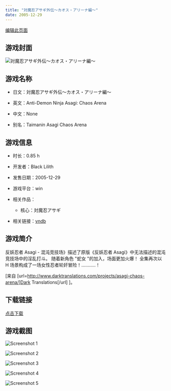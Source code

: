 ```yaml
---
title: "対魔忍アサギ外伝～カオス・アリーナ編～"
date: 2005-12-29
---
```

[编辑此页面](https://github.com/ACG-3/ADV3-source/blob/main/source/_posts/%E5%AF%BE%E9%AD%94%E5%BF%8D%E3%82%A2%E3%82%B5%E3%82%AE%E5%A4%96%E4%BC%9D%EF%BD%9E%E3%82%AB%E3%82%AA%E3%82%B9%E3%83%BB%E3%82%A2%E3%83%AA%E3%83%BC%E3%83%8A%E7%B7%A8%EF%BD%9E.md)

## 游戏封面

![対魔忍アサギ外伝～カオス・アリーナ編～](https%3A//pan.timero.xyz/onedrive/img_lib_001/%E5%AF%BE%E9%AD%94%E5%BF%8D%E3%82%A2%E3%82%B5%E3%82%AE%E5%A4%96%E4%BC%9D%EF%BD%9E%E3%82%AB%E3%82%AA%E3%82%B9%E3%83%BB%E3%82%A2%E3%83%AA%E3%83%BC%E3%83%8A%E7%B7%A8%EF%BD%9E_cover.avif)


## 游戏名称

- 日文：対魔忍アサギ外伝～カオス・アリーナ編～
- 英文：Anti-Demon Ninja Asagi: Chaos Arena
- 中文：None

- 别名：Taimanin Asagi Chaos Arena


## 游戏信息

- 时长：0.85 h
- 开发者：Black Lilith
- 发售日期：2005-12-29
- 游戏平台：win
- 相关作品：
   - 核心：対魔忍アサギ

- 相关链接：[vndb](https://vndb.org/v991)


## 游戏简介

反妖忍者 Asagi - 混沌竞技场》描述了原版《反妖忍者 Asagi》中无法描述的混沌竞技场中的淫乱打斗。
随着新角色 "蛇女 "的加入，场面更加火爆！
全集再次以 H 场景构成了一场女性忍者轮奸冒险！...........！

[来自 [url=http://www.darktranslations.com/projects/asagi-chaos-arena/]Dark Translations[/url] ]。


## 下载链接

[点击下载](https://pan.timero.xyz/onedrive/adv_lib_001/%E5%AF%BE%E9%AD%94%E5%BF%8D%E3%82%A2%E3%82%B5%E3%82%AE%E5%A4%96%E4%BC%9D%EF%BD%9E%E3%82%AB%E3%82%AA%E3%82%B9%E3%83%BB%E3%82%A2%E3%83%AA%E3%83%BC%E3%83%8A%E7%B7%A8%EF%BD%9E)


## 游戏截图


![Screenshot 1](https%3A//pan.timero.xyz/onedrive/img_lib_001/%E5%AF%BE%E9%AD%94%E5%BF%8D%E3%82%A2%E3%82%B5%E3%82%AE%E5%A4%96%E4%BC%9D%EF%BD%9E%E3%82%AB%E3%82%AA%E3%82%B9%E3%83%BB%E3%82%A2%E3%83%AA%E3%83%BC%E3%83%8A%E7%B7%A8%EF%BD%9E_Screenshot_1.avif)

![Screenshot 2](https%3A//pan.timero.xyz/onedrive/img_lib_001/%E5%AF%BE%E9%AD%94%E5%BF%8D%E3%82%A2%E3%82%B5%E3%82%AE%E5%A4%96%E4%BC%9D%EF%BD%9E%E3%82%AB%E3%82%AA%E3%82%B9%E3%83%BB%E3%82%A2%E3%83%AA%E3%83%BC%E3%83%8A%E7%B7%A8%EF%BD%9E_Screenshot_2.avif)

![Screenshot 3](https%3A//pan.timero.xyz/onedrive/img_lib_001/%E5%AF%BE%E9%AD%94%E5%BF%8D%E3%82%A2%E3%82%B5%E3%82%AE%E5%A4%96%E4%BC%9D%EF%BD%9E%E3%82%AB%E3%82%AA%E3%82%B9%E3%83%BB%E3%82%A2%E3%83%AA%E3%83%BC%E3%83%8A%E7%B7%A8%EF%BD%9E_Screenshot_3.avif)

![Screenshot 4](https%3A//pan.timero.xyz/onedrive/img_lib_001/%E5%AF%BE%E9%AD%94%E5%BF%8D%E3%82%A2%E3%82%B5%E3%82%AE%E5%A4%96%E4%BC%9D%EF%BD%9E%E3%82%AB%E3%82%AA%E3%82%B9%E3%83%BB%E3%82%A2%E3%83%AA%E3%83%BC%E3%83%8A%E7%B7%A8%EF%BD%9E_Screenshot_4.avif)

![Screenshot 5](https%3A//pan.timero.xyz/onedrive/img_lib_001/%E5%AF%BE%E9%AD%94%E5%BF%8D%E3%82%A2%E3%82%B5%E3%82%AE%E5%A4%96%E4%BC%9D%EF%BD%9E%E3%82%AB%E3%82%AA%E3%82%B9%E3%83%BB%E3%82%A2%E3%83%AA%E3%83%BC%E3%83%8A%E7%B7%A8%EF%BD%9E_Screenshot_5.avif)

